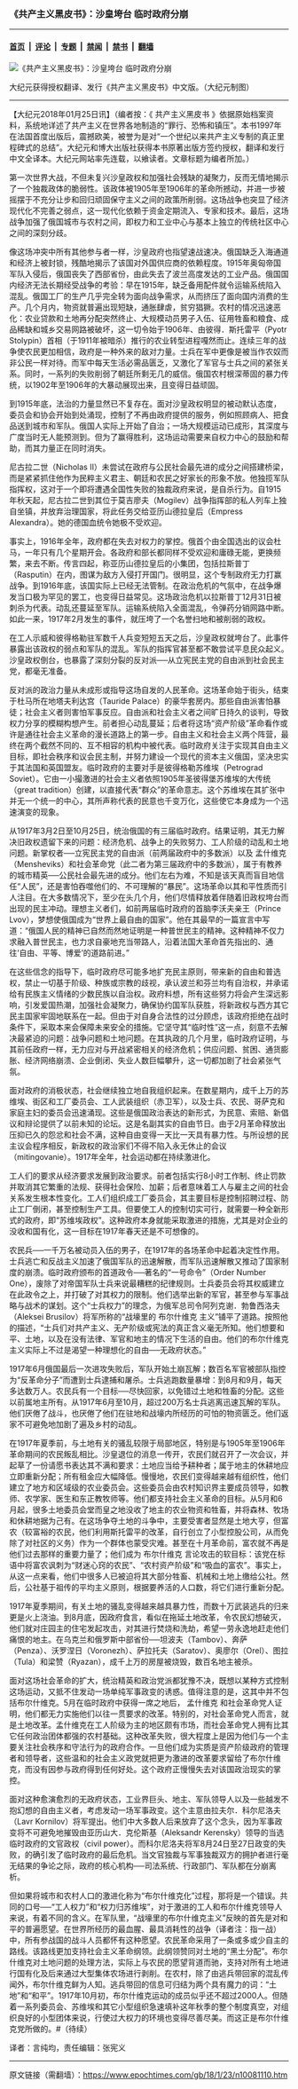### 《共产主义黑皮书》：沙皇垮台 临时政府分崩

---

#### [首页](../../../..?n10081110) &nbsp;|&nbsp; [评论](../../../../../epoch-comment?n10081110) &nbsp;|&nbsp; [专题](../../../../../epoch-special?n10081110) &nbsp;|&nbsp; [禁闻](../../../../../epoch-news?n10081110) &nbsp;|&nbsp; [禁书](../../../../../books?n10081110) &nbsp;|&nbsp; [翻墙](https://github.com/gfw-breaker/nogfw/blob/master/README.md?n10081110)


<div><img alt="《共产主义黑皮书》：沙皇垮台 临时政府分崩" class="attachment-djy_600_400 size-djy_600_400 wp-post-image" src="https://i.epochtimes.com/assets/uploads/2017/12/dcbb5ad1ea37934a168afd29d68d142e-600x400.jpg"/>
<div class="caption">
 <p>
  大纪元获得授权翻译、发行《共产主义黑皮书》中文版。（大纪元制图）
 </p>
</div></div><hr/><div class="post_content" id="artbody" itemprop="articleBody">
 <!-- article content begin -->
 <p>
  【大纪元2018年01月25日讯】（编者按：《
  <ok href="https://www.epochtimes.com/gb/tag/%E5%85%B1%E4%BA%A7%E4%B8%BB%E4%B9%89%E9%BB%91%E7%9A%AE%E4%B9%A6.html">
   共产主义黑皮书
  </ok>
  》依据原始档案资料，系统地详述了共产主义在世界各地制造的“罪行、恐怖和镇压”。本书1997年在法国首度出版后，震撼欧美，被誉为是对“一个世纪以来共产主义专制的真正里程碑式的总结”。大纪元和博大出版社获得本书原著出版方签约授权，翻译和发行中文全译本。大纪元网站率先连载，以飨读者。文章标题为编者所加。）
 </p>
 <p>
  第一次世界大战，不但未复兴沙皇政权和加强社会残缺的凝聚力，反而无情地揭示了一个独裁政体的脆弱性。该政体被1905年至1906年的革命所撼动，并进一步被摇摆于不充分让步和回归顽固保守主义之间的政策所削弱。这场战争也突显了经济现代化不完善之弱点，这一现代化依赖于资金定期流入、专家和技术。最后，这场战争加强了俄国城市与农村之间，即权力和工业中心与基本上独立的传统社区中心之间的深刻分歧。
 </p>
 <p>
  像这场冲突中所有其他参与者一样，沙皇政府也指望速战速决。俄国缺乏入海通道和经济上被封锁，残酷地揭示了该国对外国供应商的依赖程度。1915年奥匈帝国军队入侵后，俄国丧失了西部省份，由此失去了波兰高度发达的工业产品。俄国国内经济无法长期经受战争的考验：早在1915年，缺乏备用配件就令运输系统陷入混乱。俄国工厂的生产几乎完全转为面向战争需求，从而挤压了面向国内消费的生产。几个月内，物资就普遍出现短缺，通胀肆虐，贫穷猖獗。农村的情况迅速恶化：农业贷款和土地再分配突然终止、大规模动员男子入伍、征用牲畜和粮食、成品稀缺和城乡交易网路被破坏，这一切令始于1906年、由彼得．斯托雷平（Pyotr Stolypin）首相（于1911年被暗杀）推行的农业转型进程嘎然而止。连续三年的战争使农民更加相信，政府是一种外来的敌对力量。士兵在军中更像是被当作农奴而非公民一样对待。而军中每天生活必需品匮乏，又激化了军官与士兵之间的紧张关系。同时，一系列的失败削弱了朝廷所剩无几的威信。俄国农村根深蒂固的暴力传统，以1902年至1906年的大暴动展现出来，且变得日益顽固。
 </p>
 <p>
  到1915年底，法治的力量显然已不复存在。面对沙皇政权明显的被动默认态度，委员会和协会开始到处涌现，控制了不再由政府提供的服务，例如照顾病人、把食品送到城市和军队。俄国人实际上开始了自治；一场大规模运动已成形，其深度与广度当时无人能预测到。但为了赢得胜利，这场运动需要来自权力中心的鼓励和帮助，而其力量正在同时消失。
 </p>
 <p>
  尼古拉二世（Nicholas II）未尝试在政府与公民社会最先进的成分之间搭建桥梁，而是紧紧抓住他作为民粹主义君主、朝廷和农民之好家长的形象不放。他独揽军队指挥权，这对于一个即将遭遇全国性失败的独裁政府来说，是自杀行为。自1915年秋天起，尼古拉二世到其位于莫吉廖夫（Mogilev）战争指挥部的私人列车上独自坐镇，并放弃治理国家，将此任务交给亚历山德拉皇后（Empress Alexandra）。她的德国血统令她极不受欢迎。
 </p>
 <p>
  事实上，1916年全年，政府都在失去对权力的掌控。俄首个由全国选出的议会杜马，一年只有几个星期开会。各政府和部长都同样不受欢迎和庸碌无能，更换频繁，来去不断。传言四起，称亚历山德拉皇后的小集团，包括拉斯普丁（Rasputin）在内，图谋为敌方入侵打开国门。很明显，这个专制政府无力打赢战争。到1916年底，该国实际上已经无法管制。在政治危机的气氛中，在战争爆发当口极为罕见的罢工，也变得日益常见。这场政治危机以拉斯普丁12月31日被刺杀为代表。动乱还蔓延至军队。运输系统陷入全面混乱，令弹药分销网路中断。如此一来，1917年2月发生的事件，就压垮了一个名誉扫地和被削弱的政权。
 </p>
 <p>
  在工人示威和彼得格勒驻军数千人兵变短短五天之后，沙皇政权就垮台了。此事件暴露出该政权的弱点和军队的混乱。军队的指挥官甚至都不敢尝试平息民众起义。沙皇政权倒台，也暴露了深刻分裂的反对派──从立宪民主党的自由派到社会民主党，都毫无准备。
 </p>
 <p>
  反对派的政治力量从未成形或指导这场自发的人民革命。这场革命始于街头，结束于杜马所在地塔夫利达宫（Tauride Palace）的豪华套房内。那些自由派害怕暴徒；社会主义者则害怕军事反应。自由派和社会主义者之间旷日持久的谈判，导致权力分享的模糊构想产生。前者担心动乱蔓延；后者将这场“资产阶级”革命看作或许是通往社会主义革命的漫长道路上的第一步。自由主义和社会主义两个阵营，最终在两个截然不同的、互不相容的机构中被代表。临时政府关注于实现其自由主义目标，即社会秩序和议会民主制，并努力建设一个现代的资本主义俄国，坚决忠实于其法国和英国盟友。临时政府的主要对手是彼得格勒苏维埃（Petrograd Soviet）。它由一小撮激进的社会主义者依照1905年圣彼得堡苏维埃的大传统（great tradition）创建，以直接代表“群众”的革命意志。这个苏维埃在其扩张中并无一个统一的中心，其所声称代表的民意也千变万化，这些使它本身成为一个迅速演变的现象。
 </p>
 <p>
  从1917年3月2日至10月25日，统治俄国的有三届临时政府。结果证明，其无力解决旧政权遗留下来的问题：经济危机、战争上的失败努力、工人阶级的动乱和土地问题。新掌权者──立宪民主党的自由派（前两届政府中的多数派）以及
  <ok href="https://www.epochtimes.com/gb/tag/%E5%AD%9F%E4%BB%80%E7%BB%B4%E5%85%8B.html">
   孟什维克
  </ok>
  （Mensheviks）和社会革命党（此二者为第三届政府中的多数派），属于有教养的城市精英──公民社会最先进的成分。他们左右为难，不知是该天真而盲目地信任“人民”，还是害怕吞噬他们的、不可理解的“暴民”。这场革命以其和平性质而引人注目。在大多数情况下，至少在头几个月，他们尽情释放着伴随着旧政权垮台而出现的民主冲动。理想主义者们，如前两届临时政府的首脑李沃夫亲王（Prince Lvov），梦想使俄国成为“世界上最自由的国家”。他在其最早的一篇宣言中写道：“俄国人民的精神已自然而然地证明是一种普世民主的精神。这种精神不仅力求融入普世民主，也力求自豪地充当带路人，沿着法国大革命首先指出的、通往‘自由、平等、博爱’的道路前进。”
 </p>
 <p>
  在这些信念的指导下，临时政府尽可能多地扩充民主原则，带来新的自由和普选权，禁止一切基于阶级、种族或宗教的歧视，承认波兰和芬兰均有自治权，并承诺给有民族主义情绪的少数民族以自治权。政府料想，所有这些努力将会产生深远影响，引发爱国热潮，加强社会凝聚力，确保协约国军队获胜，将新政权与西方其它民主国家牢固地联系在一起。但由于对自身合法性的过分顾虑，该政府拒绝在战时条件下，采取本来会保障未来安全的措施。它坚守其“临时性”这一点，刻意不去解决最紧迫的问题：战争问题和土地问题。在其执政的几个月里，临时政府证明，与其前任政府一样，无力应对与开战紧密相关的经济危机；供应问题、贫困、通货膨胀、经济网络崩溃、企业倒闭、失业人数巨幅攀升，这一切都加剧了社会紧张气氛。
 </p>
 <p>
  面对政府的消极状态，社会继续独立地自我组织起来。在数星期内，成千上万的苏维埃、街区和工厂委员会、工人武装组织（赤卫军），以及士兵、农民、哥萨克和家庭主妇的委员会迅速涌现。这些是俄国政治表达的新形式，为民意、索赔、新倡议和辩论提供了以前未知的论坛。这是名副其实的自由节日。由于2月革命释放出压抑已久的怨忿和社会不满，这种自由变得一天比一天具有暴力性。与所设想的民主议会程序相反，新政权的政治家们不得不陷入永无休止的会议（mitingovanie）。1917年全年，社会运动都在持续激进化。
 </p>
 <p>
  工人们的要求从经济要求发展到政治要求。前者包括实行8小时工作制、终止罚款并取消其它繁重的法规、获得社会保险、加薪；后者意味着工人与雇主之间的社会关系发生根本性变化。工人们组织成工厂委员会，其主要目标是控制招聘过程、防止工厂倒闭，甚至控制生产工具。但要使工人的控制切实可行，就需要一种全新形式的政府，即“苏维埃政权”。这种政府本身就能采取激进的措施，尤其是对企业的没收和国有化，这一目标在1917年春天还是不可想像的。
 </p>
 <p>
  农民兵──一千万名被动员入伍的男子，在1917年的各场革命中起着决定性作用。士兵逃亡和反战主义加速了俄国军队的迅速解散，而军队迅速解散又推动了国家制度的崩溃。临时政府颁布的首道政令──著名的“一号命令”（Order Number One），废除了对帝国军队士兵来说最糟糕的纪律规则。士兵委员会将其权威建立在此政令之上，并打破了对其权力的限制。他们选举出新的军官，甚至参与军事战略与战术的谋划。这个“士兵权力”的理念，为俄军总司令阿列克谢．勃鲁西洛夫（Aleksei Brusilov）将军所称的“战壕里的
  <ok href="https://www.epochtimes.com/gb/tag/%E5%B8%83%E5%B0%94%E4%BB%80%E7%BB%B4%E5%85%8B.html">
   布尔什维克
  </ok>
  主义”铺平了道路。按照他的描述，“士兵们对共产主义、无产阶级或宪法的真正含义毫无所知。他们想要和平、土地，以及在没有法律、军官和地主的情况下生活的自由。他们的布尔什维克主义实际上不过是渴望一种理想化的自由──无政府状态。”
 </p>
 <p>
  1917年6月俄国最后一次进攻失败后，军队开始土崩瓦解；数百名军官被部队指控为“反革命分子”而遭到士兵逮捕和屠杀。士兵逃跑数量暴增：到8月和9月，每天多达数万人。农民兵有一个目标──尽快回家，以免错过土地和牲畜的分配。这些以前属地主所有。从1917年6月至10月，超过200万名士兵逃离迅速瓦解的军队。他们厌倦了战斗，也厌倦了他们在驻地和战壕内所经历的可怕的物资匮乏。他们返家不可避免地加剧了遍及乡村的动乱。
 </p>
 <p>
  在1917年夏季前，与土地有关的骚乱较限于局部地区，特别是与1905年至1906年革命期间的农民叛乱相比。沙皇退位的消息一传开，农民们就召开了一次会议，并起草了一份请愿书表达其不满和要求：土地应当给予耕种者；属于地主的休耕地应立即重新分配；所有租金应大幅降低。慢慢地，农民们变得越来越有组织性，他们建立了地方和区域级的农业委员会。这些委员会由农村知识界主要成员领导，如教师、农学家、医生和东正教牧师等。他们都支持社会主义革命的目标。从5月和6月起，很多土地委员会堂而皇之地没收了地主的农业物资和牲畜，并将森林、牧场和休耕地据为己有。在这场争夺土地的斗争中，主要受害者显然是土地大亨，但富农（较富裕的农民，他们利用斯托雷平的改革，自行创立了小型控股公司，从而免除了对社区的义务）作为一个群体也蒙受灾难。甚至在十月革命前，富农就不再是他们过去那样的重要力量了；他们成为
  <ok href="https://www.epochtimes.com/gb/tag/%E5%B8%83%E5%B0%94%E4%BB%80%E7%BB%B4%E5%85%8B.html">
   布尔什维克
  </ok>
  言论攻击的软目标：该党在标语中将富农讽刺为“财迷心窍的农民”、“农村资产阶级”和“吸血的富农”。事实上，从这一点来看，他们中很多人已被迫将其大部分牲畜、机械和土地上缴给公社。然后，公社基于祖传的平均主义原则，根据要养活的人口数，将它们进行重新分配。
 </p>
 <p>
  1917年夏季期间，有关土地的骚乱变得越来越具暴力性，而数十万武装逃兵的归来更是火上浇油。到8月底，因政府食言，看似在拖延土地改革，令农民幻想破灭，他们就对庄园主的住宅发起攻击，对其进行焚烧和洗劫，希望一劳永逸地赶走他们痛恨的地主。在乌克兰和俄罗斯中部省份──坦波夫（Tambov）、奔萨（Penza）、沃罗涅日（Voronezh）、萨拉托夫（Saratov）、奥廖尔（Orel）、图拉（Tula）和梁赞（Ryazan），成千上万的房屋被烧毁，数百名地主被杀。
 </p>
 <p>
  面对这场社会革命的扩大，统治精英和政治党派都犹豫不决，既想以某种方式控制这场运动，又抵不住发动一场单纯军事政变的诱惑。值得注意的是，这其中并不包括布尔什维克。5月在临时政府中获得一席之地后，
  <ok href="https://www.epochtimes.com/gb/tag/%E5%AD%9F%E4%BB%80%E7%BB%B4%E5%85%8B.html">
   孟什维克
  </ok>
  和社会革命党人证明，他们都无力实施他们以往一贯要求的改革。特别的，对社会革命党人而言，就是土地改革。孟什维克在工人阶级为主的地区颇有市场，而社会革命党人拥有比其它任何政治团体都强的农村基础。这种改革失败，很大程度上是因为他们与一个主要关注社会秩序和守法行为的政府合作。一旦他们成为实质是资产阶级政府的管理者和领导者，这些温和的社会主义政党就把更为激进的改革要求留给了布尔什维克，而没有因参与政府得到任何好处。这个政府正慢慢失去对该国政治现实的掌控。
 </p>
 <p>
  面对这种愈演愈烈的无政府状态，工业界巨头、地主、军队领导人以及一些越发不抱幻想的自由主义者，考虑发动一场军事政变。这个主意由拉夫尔．科尔尼洛夫（Lavr Kornilov）将军提出。他们中大多数人后来放弃了这个念头，因为军事政变将不可避免地摧毁由亚历山大．克伦斯基（Aleksandr Kerensky）领导的当选临时政府的文官政权（civil power）。而科尔尼洛夫将军8月24日至27日政变的失败，的确引发了临时政府的最后危机。当文官独裁与军事独裁双方的拥护者进行毫无结果的争论之际，政府的核心机构──司法系统、行政部门、军队都在分崩离析。
 </p>
 <p>
  但如果将城市和农村人口的激进化称为“布尔什维克化”过程，那将是一个错误。共同的口号──“工人权力”和“权力归苏维埃”，对于激进的工人和布尔什维克领导人来说，有着不同的含义。在军队里，“战壕里的布尔什维克主义”反映的首先是对和平的普遍愿望。在世界所经历的最血腥、最具消耗性的战争（译者注：指一战）中，所有参战国的战斗人员都怀有这种愿望。农民革命采用了一条或多或少自主的路线。该路线更加支持社会主义革命纲领。此纲领赞同对土地的“黑土分配”。布尔什维克对土地问题的处理方法，实际上与农民的愿望背道而驰，支持对所有土地进行国有化及后来通过大型集体农场进行剥削。在农村，除了由逃兵带回家的混乱传闻外，布尔什维克鲜为人知。逃兵带回的信息可归结为两个具有魔力的词：“土地”和“和平”。1917年10月初，布尔什维克运动的成员似乎还不超过2000人。但随着一系列委员会、苏维埃和其它小型组织急速填补这年秋季的整个制度真空，对组织良好的小型团体来说，行使过大权力的环境也变得尽善尽美。而这正是布尔什维克党所做的。#（待续）
 </p>
 <p>
  译者：言纯均，责任编辑：张宪义
 </p>
 <!-- article content end -->
 <div id="below_article_ad">
 </div>
</div>


---

原文链接（需翻墙）：https://www.epochtimes.com/gb/18/1/23/n10081110.htm